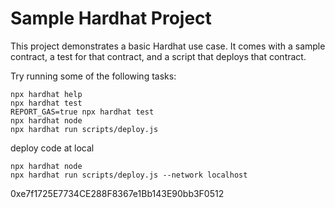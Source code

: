 # Sample Hardhat Project

This project demonstrates a basic Hardhat use case. It comes with a sample contract, a test for that contract, and a script that deploys that contract.

Try running some of the following tasks:

```shell
npx hardhat help
npx hardhat test
REPORT_GAS=true npx hardhat test
npx hardhat node
npx hardhat run scripts/deploy.js
```

deploy code at local

```shell
npx hardhat node
npx hardhat run scripts/deploy.js --network localhost
```

0xe7f1725E7734CE288F8367e1Bb143E90bb3F0512
